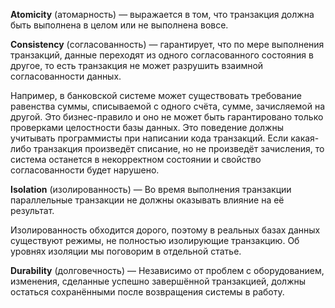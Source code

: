 **Atomicity** (атомарность) — выражается в том, что транзакция должна быть выполнена в целом или не выполнена вовсе.

**Consistency** (согласованность) — гарантирует, что по мере выполнения транзакций, данные переходят из одного согласованного состояния в другое, то есть транзакция не может разрушить взаимной согласованности данных.

Например, в банковской системе может существовать требование равенства суммы, списываемой с одного счёта, сумме, зачисляемой на другой. Это бизнес-правило и оно не может быть гарантировано только проверками целостности базы данных. Это поведение должны учитывать программисты при написании кода транзакций. Если какая-либо транзакция произведёт списание, но не произведёт зачисления, то система останется в некорректном состоянии и свойство согласованности будет нарушено.

**Isolation** (изолированность) — Во время выполнения транзакции параллельные транзакции не должны оказывать влияние на её результат.

Изолированность обходится дорого, поэтому в реальных базах данных существуют режимы, не полностью изолирующие транзакцию. Об уровнях изоляции мы поговорим в отдельной статье.

**Durability** (долговечность) — Независимо от проблем с оборудованием, изменения, сделанные успешно завершённой транзакцией, должны остаться сохранёнными после возвращения системы в работу.